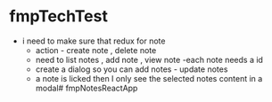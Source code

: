 # fmpTechTest 
- i need to make sure that redux for note 
  - action - create note , delete note 
  - need to list notes , add note , view note  -each note needs a id 
  - create a dialog so you can add notes - update notes
  - a note is licked then I only see the selected notes content in a modal# fmpNotesReactApp
